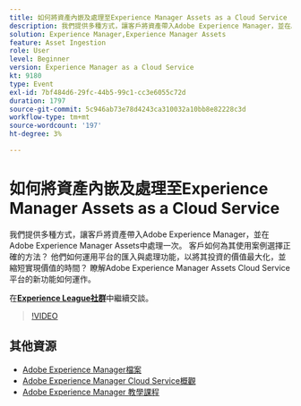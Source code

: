 ```yaml
---
title: 如何將資產內嵌及處理至Experience Manager Assets as a Cloud Service
description: 我們提供多種方式，讓客戶將資產帶入Adobe Experience Manager，並在Adobe Experience Manager Assets中處理一次。 客戶如何為其使用案例選擇正確的方法？ 他們如何運用平台的匯入與處理功能，以將其投資的價值最大化，並縮短實現價值的時間？ 瞭解Adobe Experience Manager Assets Cloud Service平台的新功能如何運作。
solution: Experience Manager,Experience Manager Assets
feature: Asset Ingestion
role: User
level: Beginner
version: Experience Manager as a Cloud Service
kt: 9180
type: Event
exl-id: 7bf484d6-29fc-44b5-99c1-cc3e6055c72d
duration: 1797
source-git-commit: 5c946ab73e78d4243ca310032a10bb8e82228c3d
workflow-type: tm+mt
source-wordcount: '197'
ht-degree: 3%

---
```


# 如何將資產內嵌及處理至Experience Manager Assets as a Cloud Service

我們提供多種方式，讓客戶將資產帶入Adobe Experience Manager，並在Adobe Experience Manager Assets中處理一次。 客戶如何為其使用案例選擇正確的方法？ 他們如何運用平台的匯入與處理功能，以將其投資的價值最大化，並縮短實現價值的時間？ 瞭解Adobe Experience Manager Assets Cloud Service平台的新功能如何運作。

在&#x200B;**[Experience League社群](https://adobe.ly/2Zq7dlg)**&#x200B;中繼續交談。

>[!VIDEO](https://video.tv.adobe.com/v/337773/?quality=12&learn=on&hidetitle=true)

## 其他資源

- [Adobe Experience Manager檔案](https://experienceleague.adobe.com/docs/experience-manager-cloud-service.html)
- [Adobe Experience Manager Cloud Service概觀](https://experienceleague.adobe.com/docs/experience-manager-cloud-service/overview/home.html)
- [Adobe Experience Manager 教學課程](https://experienceleague.adobe.com/docs/experience-manager-tutorials.html)
